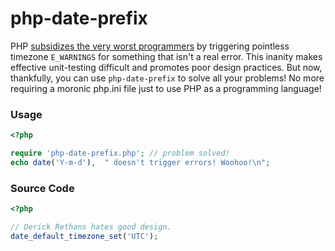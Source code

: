 php-date-prefix
===============

PHP [subsidizes the very worst programmers](http://news.php.net/php.internals/67458) by triggering pointless timezone `E_WARNINGS` for something
that isn't a real error. This inanity makes effective unit-testing difficult and promotes poor design
practices. But now, thankfully, you can use `php-date-prefix` to solve all your problems! No more
requiring a moronic php.ini file just to use PHP as a programming language!

### Usage

```php
<?php

require 'php-date-prefix.php'; // problem solved!
echo date('Y-m-d'),  " doesn't trigger errors! Woohoo!\n";
```

### Source Code

```php
<?php

// Derick Rethans hates good design.
date_default_timezone_set('UTC');
```
